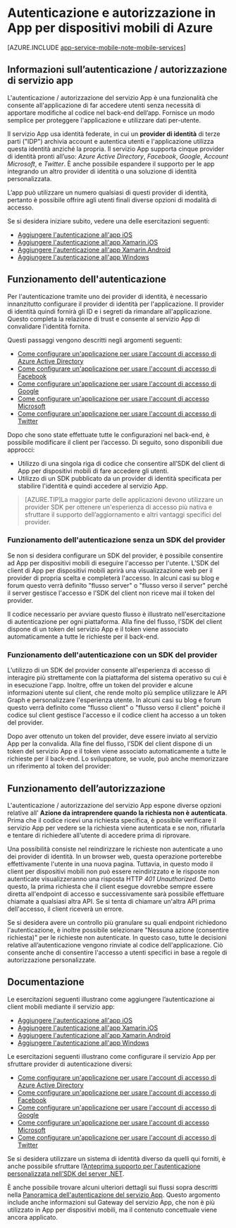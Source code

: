<properties
	pageTitle="Autenticazione e autorizzazione in App per dispositivi mobili di Azure | Microsoft Azure"
	description="Riferimento concettuale e panoramica della funzionalità di autenticazione / autorizzazione nelle app per dispositivi mobili di Azure"
	services="app-service\mobile"
	documentationCenter=""
	authors="mattchenderson" 
	manager="dwrede"
	editor=""/>

<tags
	ms.service="app-service-mobile"
	ms.workload="mobile"
	ms.tgt_pltfrm="na"
	ms.devlang="multiple"
	ms.topic="article"
	ms.date="11/30/2015"
	ms.author="mahender"/>

# Autenticazione e autorizzazione in App per dispositivi mobili di Azure

[AZURE.INCLUDE [app-service-mobile-note-mobile-services](../../includes/app-service-mobile-note-mobile-services.md)]

## Informazioni sull’autenticazione / autorizzazione di servizio app

L'autenticazione / autorizzazione del servizio App è una funzionalità che consente all'applicazione di far accedere utenti senza necessità di apportare modifiche al codice nel back-end dell’app. Fornisce un modo semplice per proteggere l'applicazione e utilizzare dati per-utente.

Il servizio App usa identità federate, in cui un **provider di identità** di terze parti ("IDP") archivia account e autentica utenti e l'applicazione utilizza questa identità anziché la propria. Il servizio App supporta cinque provider di identità pronti all’uso: _Azure Active Directory_, _Facebook_, _Google_, _Account Microsoft_, e _Twitter_. È anche possibile espandere il supporto per le app integrando un altro provider di identità o una soluzione di identità personalizzata.

L’app può utilizzare un numero qualsiasi di questi provider di identità, pertanto è possibile offrire agli utenti finali diverse opzioni di modalità di accesso.

Se si desidera iniziare subito, vedere una delle esercitazioni seguenti:

- [Aggiungere l'autenticazione all'app iOS]
- [Aggiungere l'autenticazione all'app Xamarin.iOS]
- [Aggiungere l'autenticazione all'app Xamarin.Android]
- [Aggiungere l'autenticazione all'app Windows]

## Funzionamento dell'autenticazione

Per l'autenticazione tramite uno dei provider di identità, è necessario innanzitutto configurare il provider di identità per l'applicazione. Il provider di identità quindi fornirà gli ID e i segreti da rimandare all'applicazione. Questo completa la relazione di trust e consente al servizio App di convalidare l'identità fornita.

Questi passaggi vengono descritti negli argomenti seguenti:

- [Come configurare un'applicazione per usare l'account di accesso di Azure Active Directory]
- [Come configurare un'applicazione per usare l'account di accesso di Facebook]
- [Come configurare un'applicazione per usare l'account di accesso di Google]
- [Come configurare un'applicazione per usare l'account di accesso Microsoft]
- [Come configurare un'applicazione per usare l'account di accesso di Twitter]

Dopo che sono state effettuate tutte le configurazioni nel back-end, è possibile modificare il client per l’accesso. Di seguito, sono disponibili due approcci:

- Utilizzo di una singola riga di codice che consentire all’SDK del client di App per dispositivi mobili di fare accedere gli utenti.
- Utilizzo di un SDK pubblicato da un provider di identità specificata per stabilire l'identità e quindi accedere al servizio App.

>[AZURE.TIP]La maggior parte delle applicazioni devono utilizzare un provider SDK per ottenere un'esperienza di accesso più nativa e sfruttare il supporto dell’aggiornamento e altri vantaggi specifici del provider.

### Funzionamento dell'autenticazione senza un SDK del provider

Se non si desidera configurare un SDK del provider, è possibile consentire ad App per dispositivi mobili di eseguire l'accesso per l'utente. L’SDK del client di App per dispositivi mobili aprirà una visualizzazione web per il provider di propria scelta e completerà l'accesso. In alcuni casi su blog e forum questo verrà definito "flusso server" o "flusso verso il server" perché il server gestisce l'accesso e l’SDK del client non riceve mai il token del provider.

Il codice necessario per avviare questo flusso è illustrato nell'esercitazione di autenticazione per ogni piattaforma. Alla fine del flusso, l’SDK del client dispone di un token del servizio App e il token viene associato automaticamente a tutte le richieste per il back-end.

### Funzionamento dell'autenticazione con un SDK del provider

L’utilizzo di un SDK del provider consente all'esperienza di accesso di interagire più strettamente con la piattaforma del sistema operativo su cui è in esecuzione l'app. Inoltre, offre un token del provider e alcune informazioni utente sul client, che rende molto più semplice utilizzare le API Graph e personalizzare l'esperienza utente. In alcuni casi su blog e forum questo verrà definito come “flusso client" o "flusso verso il client" poichè il codice sul client gestisce l'accesso e il codice client ha accesso a un token del provider.

Dopo aver ottenuto un token del provider, deve essere inviato al servizio App per la convalida. Alla fine del flusso, l’SDK del client dispone di un token del servizio App e il token viene associato automaticamente a tutte le richieste per il back-end. Lo sviluppatore, se vuole, può anche memorizzare un riferimento al token del provider:

## Funzionamento dell’autorizzazione

L'autenticazione / autorizzazione del servizio App espone diverse opzioni relative all’ **Azione da intraprendere quando la richiesta non è autenticata**. Prima che il codice ricevi una richiesta specifica, è possibile verificare il servizio App per vedere se la richiesta viene autenticata e se non, rifiutarla e tentare di richiedere all'utente di accedere prima di riprovare.

Una possibilità consiste nel reindirizzare le richieste non autenticate a uno dei provider di identità. In un browser web, questa operazione porterebbe effettivamente l'utente in una nuova pagina. Tuttavia, in questo modo il client per dispositivi mobili non può essere reindirizzato e le risposte non autenticate visualizzeranno una risposta HTTP _401 Unauthorized_. Detto questo, la prima richiesta che il client esegue dovrebbe sempre essere diretta all'endpoint di accesso e successivamente sarà possibile effettuare chiamate a qualsiasi altra API. Se si tenta di chiamare un'altra API prima dell'accesso, il client riceverà un errore.

Se si desidera avere un controllo più granulare su quali endpoint richiedono l'autenticazione, è inoltre possibile selezionare "Nessuna azione (consentire richiesta)" per le richieste non autenticate. In questo caso, tutte le decisioni relative all’autenticazione vengono rinviate al codice dell'applicazione. Ciò consente anche di consentire l'accesso a utenti specifici in base a regole di autorizzazione personalizzate.

## Documentazione

Le esercitazioni seguenti illustrano come aggiungere l’autenticazione ai client mobili mediante il servizio app:

- [Aggiungere l'autenticazione all'app iOS]
- [Aggiungere l'autenticazione all'app Xamarin.iOS]
- [Aggiungere l'autenticazione all'app Xamarin.Android]
- [Aggiungere l'autenticazione all'app Windows]

Le esercitazioni seguenti illustrano come configurare il servizio App per sfruttare provider di autenticazione diversi:

- [Come configurare un'applicazione per usare l'account di accesso di Azure Active Directory]
- [Come configurare un'applicazione per usare l'account di accesso di Facebook]
- [Come configurare un'applicazione per usare l'account di accesso di Google]
- [Come configurare un'applicazione per usare l'account di accesso Microsoft]
- [Come configurare un'applicazione per usare l'account di accesso di Twitter]

Se si desidera utilizzare un sistema di identità diverso da quelli qui forniti, è anche possibile sfruttare l’[Anteprima supporto per l'autenticazione personalizzata nell’SDK del server .NET](app-service-mobile-dotnet-backend-how-to-use-server-sdk.md#custom-auth).

È anche possibile trovare alcuni ulteriori dettagli sui flussi sopra descritti nella [Panoramica dell'autenticazione del servizio App](app-service-authentication-overview.md). Questo argomento include anche informazioni sul Gateway del servizio App, che non è più utilizzato in App per dispositivi mobili, ma il contenuto concettuale viene ancora applicato.

[Aggiungere l'autenticazione all'app iOS]: app-service-mobile-ios-get-started-users.md
[Aggiungere l'autenticazione all'app Xamarin.iOS]: app-service-mobile-xamarin-ios-get-started-users.md
[Aggiungere l'autenticazione all'app Xamarin.Android]: app-service-mobile-xamarin-android-get-started-users.md
[Aggiungere l'autenticazione all'app Windows]: app-service-mobile-windows-store-dotnet-get-started-users.md

[Come configurare un'applicazione per usare l'account di accesso di Azure Active Directory]: app-service-mobile-how-to-configure-active-directory-authentication.md
[Come configurare un'applicazione per usare l'account di accesso di Facebook]: app-service-mobile-how-to-configure-facebook-authentication.md
[Come configurare un'applicazione per usare l'account di accesso di Google]: app-service-mobile-how-to-configure-google-authentication.md
[Come configurare un'applicazione per usare l'account di accesso Microsoft]: app-service-mobile-how-to-configure-microsoft-authentication.md
[Come configurare un'applicazione per usare l'account di accesso di Twitter]: app-service-mobile-how-to-configure-twitter-authentication.md

<!---HONumber=AcomDC_1203_2015-->